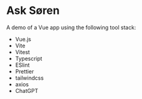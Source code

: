 # Ask Søren

A demo of a Vue app using the following tool stack:

- Vue.js
- Vite
- Vitest
- Typescript
- ESlint
- Prettier
- tailwindcss
- axios
- ChatGPT
